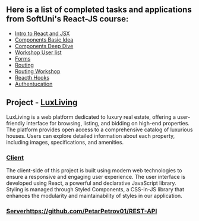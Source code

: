 ## Here is a list of completed tasks and applications from SoftUni's React-JS course:
* [Intro to React and JSX](https://github.com/PetarPetrov01/SoftUni-Javascript-Path/tree/d4ccf7cee90ce476af2d24afcd5714b611035760/React-JS/01.Intro%20to%20React%20and%20JSX)
* [Components Basic Idea](https://github.com/PetarPetrov01/SoftUni-Javascript-Path/tree/ce9697c030320cb459dff44cf73929a59b957569/React-JS/02.Components%20Basic%20Idea)
* [Components Deep Dive](https://github.com/PetarPetrov01/SoftUni-Javascript-Path/tree/9073fbd8805241d48a3e75acca18a00e22755f18/React-JS/03.Components%20Deep%20Dive)
* [Workshop User list](https://github.com/PetarPetrov01/SoftUni-Javascript-Path/tree/main/React-JS/04.Workshop-User%20list)
* [Forms](https://github.com/PetarPetrov01/SoftUni-Javascript-Path/tree/main/React-JS/05.Forms)
* [Routing](https://github.com/PetarPetrov01/SoftUni-Javascript-Path/tree/main/React-JS/06.Routing/routing-demo)
* [Routing Workshop](https://github.com/PetarPetrov01/SoftUni-Javascript-Path/tree/main/React-JS/07.Routing%20Workshop/client)
* [Reacth Hooks](https://github.com/PetarPetrov01/SoftUni-Javascript-Path/tree/main/React-JS/08.React%20Hooks)
* [Authentucation](https://github.com/PetarPetrov01/SoftUni-Javascript-Path/tree/main/React-JS/09.Authentication)
## Project - [LuxLiving](https://github.com/PetarPetrov01/LuxLiving)
LuxLiving is a web platform dedicated to luxury real estate, offering a user-friendly interface for browsing, listing, and bidding on high-end properties.
    The platform provides open access to a comprehensive catalog of luxurious houses.
    Users can explore detailed information about each property, including images, specifications, and amenities.
### [Client](https://github.com/PetarPetrov01/LuxLiving/tree/main/client)
The client-side of this project is built using modern web technologies to ensure a responsive and engaging user experience. The user interface is developed using React, a powerful and declarative JavaScript library. Styling is managed through Styled Components, a CSS-in-JS library that enhances the modularity and maintainability of styles in our application.
### [Server](https://github.com/PetarPetrov01/REST-API)https://github.com/PetarPetrov01/REST-API
